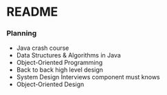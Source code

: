 # README

### Planning
- Java crash course
- Data Structures & Algorithms in Java
- Object-Oriented Programming
- Back to back high level design
- System Design Interviews component must knows
- Object-Oriented Design